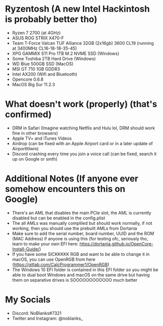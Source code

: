 # Ryzentosh (A new Intel Hackintosh is probably better tho)

- Ryzen 7 2700 (at 4GHz)
- ASUS ROG STRIX X470-F
- Team T-Force Valcan TUF Alliance 32GB (2x16gb) 3600 CL19 (running at 3400MHz CL16-18-18-35-45)
- XPG GAMMIX S11 Pro 1TB M.2 NVME SSD (Windows)
- Some Toshiba 2TB Hard Drive (Windows)
- WD Blue 500GB SSD (MacOS)
- MSI GT 710 1GB GDDR3
- Intel AX200 (Wifi and Bluetooth)
- Opencore 0.6.8
- MacOS Big Sur 11.2.3

# What doesn't work (properly) (that's confirmed)

- DRM in Safari (Imagine watching Netflix and Hulu lol, DRM should work fine in other browsers)
- Apple TV+ and iTunes Videos 
- Airdrop (can be fixed with an Apple Airport card or in a later update of AirportItlwm)
- Discord crashing every time you join a voice call (can be fixed, search it up on Google or smth)

# Additional Notes (If anyone ever somehow encounters this on Google)
- There's an AML that disables the main PCIe slot, the AML is currently disabled but can be enabled in the config.plist
- The all AMLs was manually compliled but should work normally, if not working, then you should use the prebuilt AMLs from Dortania
- Make sure to add the serial number, board number, UUID and the ROM (MAC Address) if anyone is using this (for testing ofc, seriously tho, learn to make your own EFI here: https://dortania.github.io/OpenCore-Install-Guide/) 
- If you have some SICKKKKK RGB and want to be able to change it in macOS, you can use OpenRGB from here (https://gitlab.com/CalcProgrammer1/OpenRGB)
- The Windows 10 EFI folder is contained in this EFI folder so you might be able to dual boot Windows and macOS on the same drive but having them on separative drives is SOOOOOOOOOOOO much better

# My Socials
- Discord: NoBlanks#7321
- Twitter and Instagram: @noblanks_
